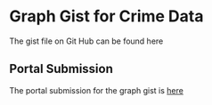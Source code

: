 # Graph Gist for Crime Data
The gist file on Git Hub can be found here
## Portal Submission
The portal submission for the graph gist is [here](https://portal.graphgist.org/graph_gist_candidates/d4f1147d-fa65-4baf-97ed-01dade2aa3da#introduction_to_problem)
